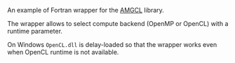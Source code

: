 An example of Fortran wrapper for the
[AMGCL](https://github.com/ddemidov/amgcl) library.

The wrapper allows to select compute backend (OpenMP or OpenCL) with a runtime
parameter.

On Windows `OpenCL.dll` is delay-loaded so that the wrapper works even when
OpenCL runtime is not available.
